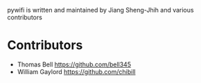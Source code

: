pywifi is written and maintained by Jiang Sheng-Jhih and
various contributors

# Contributors

- Thomas Bell https://github.com/bell345
- William Gaylord https://github.com/chibill
